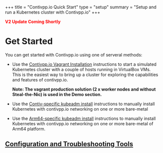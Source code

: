 +++
title = "Contivpp.io Quick Start"
type = "setup"
summary = "Setup and run a Kubernetes cluster with Contivpp.io"
+++

<span style="color:red">**V2 Update Coming Shortly**</span>

# Get Started

You can get started with Contivpp.io using one of serveral methods:

* Use the [Contivpp.io Vagrant Installation](https://github.com/contiv/vpp/blob/master/vagrant/README.md) instructions to start a
  simulated Kubernetes cluster with a couple of hosts running in VirtualBox
  VMs. This is the easiest way to bring up a cluster for exploring the
  capabilities and features of contivpp.io.

  __Note: The vagrant production solution (2 x worker nodes and without Steal-the-Nic) is used in the Demo section.__

* Use the [Contiv-specific kubeadm install](https://github.com/contiv/vpp/blob/master/docs/MANUAL_INSTALL.md) instructions to manually
  install Kubernetes with contivpp.io networking on one or more bare-metal

* Use the [Arm64-specific kubeadm install](https://github.com/contiv/vpp/blob/master/docs/arm64/MANUAL_INSTALL_ARM64.md) instructions to manually
  install Kubernetes with contivpp.io networking on one or more bare-metal
  of Arm64 platform.

## [Configuration and Troubleshooting Tools](https://github.com/contiv/vpp/blob/master/docs/TOOLS.md)




